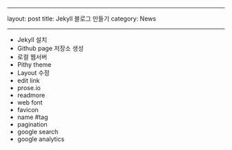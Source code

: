 ---
layout: post
title: Jekyll 블로그 만들기
category: News
___

- Jekyll 설치
- Github page 저장소 생성
- 로컬 웹서버
- Pithy theme
- Layout 수정
- edit link
- prose.io
- readmore
- web font
- favicon
- name #tag
- pagination
- google search
- google analytics

